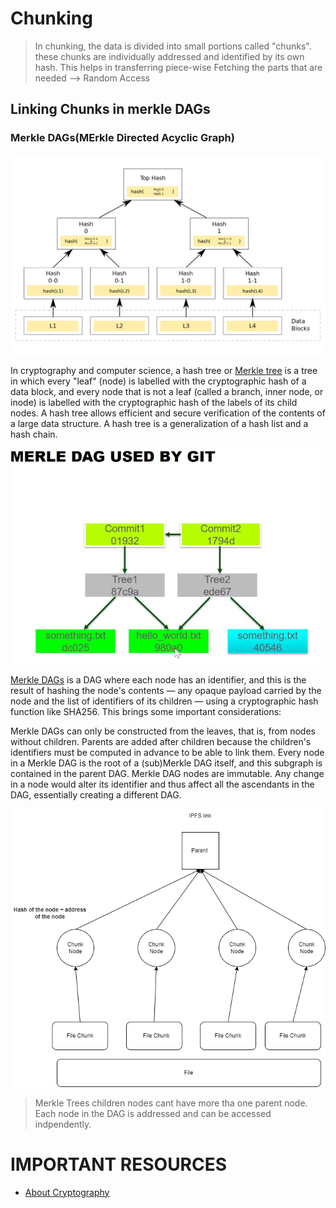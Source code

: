 # Chunking

> In chunking, the data is divided into small portions called "chunks". these chunks are individually addressed and identified by its own hash. 
> This helps in transferring piece-wise
> Fetching the parts that are needed --> Random Access


## Linking Chunks in merkle DAGs

### Merkle DAGs(MErkle Directed Acyclic Graph)

![Merkle Trees](https://github.com/PriyathamVarma/Basic_NFT/blob/main/Diagrams/Hash_Tree.svg.png)

In cryptography and computer science, a hash tree or [Merkle tree](https://en.wikipedia.org/wiki/Merkle_tree) is a tree in which every "leaf" (node) is labelled with the cryptographic hash of a data block, and every node that is not a leaf (called a branch, inner node, or inode) is labelled with the cryptographic hash of the labels of its child nodes. A hash tree allows efficient and secure verification of the contents of a large data structure. A hash tree is a generalization of a hash list and a hash chain.


![Merkle DAGs](https://github.com/PriyathamVarma/Basic_NFT/blob/main/Diagrams/merkleDAGs.png)

[Merkle DAGs](https://docs.ipfs.tech/concepts/merkle-dag/) is a DAG where each node has an identifier, and this is the result of hashing the node's contents — any opaque payload carried by the node and the list of identifiers of its children — using a cryptographic hash function like SHA256. This brings some important considerations:

Merkle DAGs can only be constructed from the leaves, that is, from nodes without children. Parents are added after children because the children's identifiers must be computed in advance to be able to link them.
Every node in a Merkle DAG is the root of a (sub)Merkle DAG itself, and this subgraph is contained in the parent DAG.
Merkle DAG nodes are immutable. Any change in a node would alter its identifier and thus affect all the ascendants in the DAG, essentially creating a different DAG.

![mekle dags chunks](https://github.com/PriyathamVarma/Basic_NFT/blob/main/Diagrams/content_addressing_IPFS.drawio.png)

> Merkle Trees children nodes cant have more tha one parent node. 
> Each node in the DAG is addressed and can be accessed indpendently.



# IMPORTANT RESOURCES

- [About Cryptography](https://proto.school/merkle-dags/01)
